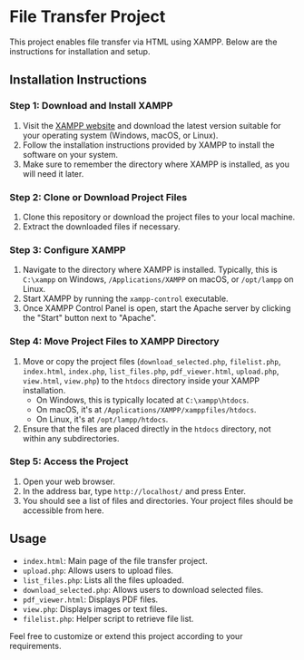 # File Transfer Project

This project enables file transfer via HTML using XAMPP. Below are the instructions for installation and setup.

## Installation Instructions

### Step 1: Download and Install XAMPP

1. Visit the [XAMPP website](https://www.apachefriends.org/index.html) and download the latest version suitable for your operating system (Windows, macOS, or Linux).
2. Follow the installation instructions provided by XAMPP to install the software on your system.
3. Make sure to remember the directory where XAMPP is installed, as you will need it later.

### Step 2: Clone or Download Project Files

1. Clone this repository or download the project files to your local machine.
2. Extract the downloaded files if necessary.

### Step 3: Configure XAMPP

1. Navigate to the directory where XAMPP is installed. Typically, this is `C:\xampp` on Windows, `/Applications/XAMPP` on macOS, or `/opt/lampp` on Linux.
2. Start XAMPP by running the `xampp-control` executable.
3. Once XAMPP Control Panel is open, start the Apache server by clicking the "Start" button next to "Apache".

### Step 4: Move Project Files to XAMPP Directory

1. Move or copy the project files (`download_selected.php`, `filelist.php`, `index.html`, `index.php`, `list_files.php`, `pdf_viewer.html`, `upload.php`, `view.html`, `view.php`) to the `htdocs` directory inside your XAMPP installation.
   - On Windows, this is typically located at `C:\xampp\htdocs`.
   - On macOS, it's at `/Applications/XAMPP/xamppfiles/htdocs`.
   - On Linux, it's at `/opt/lampp/htdocs`.
2. Ensure that the files are placed directly in the `htdocs` directory, not within any subdirectories.

### Step 5: Access the Project

1. Open your web browser.
2. In the address bar, type `http://localhost/` and press Enter.
3. You should see a list of files and directories. Your project files should be accessible from here.

## Usage

- `index.html`: Main page of the file transfer project.
- `upload.php`: Allows users to upload files.
- `list_files.php`: Lists all the files uploaded.
- `download_selected.php`: Allows users to download selected files.
- `pdf_viewer.html`: Displays PDF files.
- `view.php`: Displays images or text files.
- `filelist.php`: Helper script to retrieve file list.

Feel free to customize or extend this project according to your requirements.

